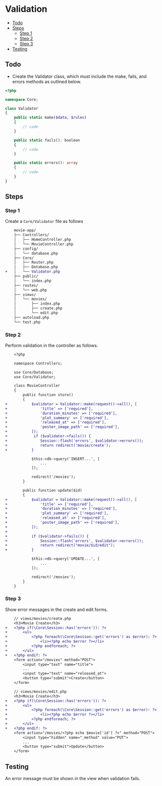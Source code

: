 # Validation <!-- omit from toc -->

- [Todo](#todo)
- [Steps](#steps)
  - [Step 1](#step-1)
  - [Step 2](#step-2)
  - [Step 3](#step-3)
- [Testing](#testing)

## Todo

- Create the Validator class, which must include the make, fails, and errors methods as outlined below.

```php
<?php

namespace Core;

class Validator
{
    public static make($data, $rules)
    {
        // code
    }

    public static fails(): boolean
    {
        // code
    }

    public static errors(): array
    {
        // code
    }
}
```

## Steps

### Step 1

Create a `Core/Validator` file as follows

```diff
    movie-app/
    ├── Controllers/
    │   ├── HomeController.php
    │   └── MovieController.php
    ├── config/
    │   └── database.php
    ├── Core/
    │   ├── Router.php
    │   ├── Database.php
+   │   └── Validator.php
    ├── public/
    │   └── index.php
    ├── routes/
    │   └── web.php
    ├── views/
    │   └── movies/
    │       ├── index.php
    │       ├── create.php
    │       └── edit.php
    ├── autoload.php
    └── test.php
```

### Step 2

Perform validation in the controller as follows.

```diff
    <?php

    namespace Controllers;

    use Core/Database;
    use Core/Validator;

    class MovieController
    {
        public function store()
        {
+           $validator = Validator::make(request()->all(), [
+               'title' => ['required'],
+               'duration_minutes' => ['required'],
+               'plot_summary' => ['required'],
+               'released_at' => ['required'],
+               'poster_image_path' => ['required'],
+           ]);
+            if ($validator->fails()) {
+               Session::flash('errors', $validator->errors());
+               return redirect('movie/create');
+           }

            $this->db->query('INSERT...', [
                ...
            ]);

            redirect('/movies');
        }

        public function update($id)
        {
+           $validator = Validator::make(request()->all(), [
+               'title' => ['required'],
+               'duration_minutes' => ['required'],
+               'plot_summary' => ['required'],
+               'released_at' => ['required'],
+               'poster_image_path' => ['required'],
+           ]);
+
+           if ($validator->fails()) {
+               Session::flash('errors', $validator->errors());
+               return redirect("movie/$id/edit");
+           }

            $this->db->query('UPDATE...', [
                ...
            ]);

            redirect('/movies');
        }
    }
```

### Step 3

Show error messages in the create and edit forms.

```diff
    // views/movies/create.php
    <h3>Movie Create</h3>
+   <?php if(\Core\Session::has('errors')): ?>
+       <ul>
+           <?php foreach(\Core\Session::get('errors') as $error): ?>
+               <li><?php echo $error ?></li>
+           <?php endforeach; ?>
+       </ul>
+   <?php endif: ?>
    <form action="/movies" method="POST">
        <input type="text" name="title">
        ...
        <input type="text" name="released_at">
        <button type="submit">Create</button>
    </form>
```

```diff
    // views/movies/edit.php
    <h3>Movie Create</h3>
+   <?php if(\Core\Session::has('errors')): ?>
+       <ul>
+           <?php foreach(\Core\Session::get('errors') as $error): ?>
+               <li><?php echo $error ?></li>
+           <?php endforeach; ?>
+       </ul>
+   <?php endif: ?>
    <form action="/movies/<?php echo $movie['id'] ?>" method="POST">
        <input type="hidden" name="_method" value="PUT">
        ...
        <button type="submit">Update</button>
    </form>
```

## Testing

An error message must be shown in the view when validation fails.